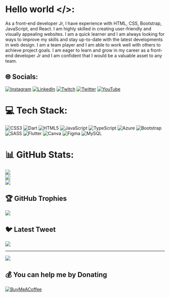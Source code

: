 #  Hello world </>:
As a front-end developer Jr, I have experience with HTML, CSS, Bootstrap, JavaScript, and React. I am highly skilled in creating user-friendly and visually appealing websites. I am a quick learner and I am always looking for ways to improve my skills and stay up-to-date with the latest developments in web design. I am a team player and I am able to work well with others to achieve project goals. I am eager to learn and grow in my career as a front-end developer Jr and I am confident that I would be a valuable asset to any team.


## 🌐 Socials:
[![Instagram](https://img.shields.io/badge/Instagram-%23E4405F.svg?logo=Instagram&logoColor=white)](https://instagram.com/dave_oval) [![LinkedIn](https://img.shields.io/badge/LinkedIn-%230077B5.svg?logo=linkedin&logoColor=white)](https://linkedin.com/in/carlos-david-vazquez-herrera-dave-u) [![Twitch](https://img.shields.io/badge/Twitch-%239146FF.svg?logo=Twitch&logoColor=white)](https://twitch.tv/daveultra) [![Twitter](https://img.shields.io/badge/Twitter-%231DA1F2.svg?logo=Twitter&logoColor=white)](https://twitter.com/daveultrau) [![YouTube](https://img.shields.io/badge/YouTube-%23FF0000.svg?logo=YouTube&logoColor=white)](https://youtube.com/@dave_u6283) 

# 💻 Tech Stack:
![CSS3](https://img.shields.io/badge/css3-%231572B6.svg?style=for-the-badge&logo=css3&logoColor=white) ![Dart](https://img.shields.io/badge/dart-%230175C2.svg?style=for-the-badge&logo=dart&logoColor=white) ![HTML5](https://img.shields.io/badge/html5-%23E34F26.svg?style=for-the-badge&logo=html5&logoColor=white) ![JavaScript](https://img.shields.io/badge/javascript-%23323330.svg?style=for-the-badge&logo=javascript&logoColor=%23F7DF1E) ![TypeScript](https://img.shields.io/badge/typescript-%23007ACC.svg?style=for-the-badge&logo=typescript&logoColor=white) ![Azure](https://img.shields.io/badge/azure-%230072C6.svg?style=for-the-badge&logo=azure-devops&logoColor=white) ![Bootstrap](https://img.shields.io/badge/bootstrap-%23563D7C.svg?style=for-the-badge&logo=bootstrap&logoColor=white) ![SASS](https://img.shields.io/badge/SASS-hotpink.svg?style=for-the-badge&logo=SASS&logoColor=white) ![Flutter](https://img.shields.io/badge/Flutter-%2302569B.svg?style=for-the-badge&logo=Flutter&logoColor=white) ![Canva](https://img.shields.io/badge/Canva-%2300C4CC.svg?style=for-the-badge&logo=Canva&logoColor=white) 	![Figma](https://img.shields.io/badge/figma-%23F24E1E.svg?style=for-the-badge&logo=figma&logoColor=white) ![MySQL](https://img.shields.io/badge/mysql-%2300f.svg?style=for-the-badge&logo=mysql&logoColor=white)
# 📊 GitHub Stats:
![](https://github-readme-stats.vercel.app/api?username=DaveOval&theme=dark&hide_border=true&include_all_commits=false&count_private=true)<br/>
![](https://github-readme-streak-stats.herokuapp.com/?user=DaveOval&theme=dark&hide_border=true)<br/>
![](https://github-readme-stats.vercel.app/api/top-langs/?username=DaveOval&theme=dark&hide_border=true&include_all_commits=false&count_private=true&layout=compact)

## 🏆 GitHub Trophies
![](https://github-profile-trophy.vercel.app/?username=DaveOval&theme=radical&no-frame=true&no-bg=true&margin-w=4)

## 🐦 Latest Tweet
[![](https://gtce.itsvg.in/api?username=daveultrau)](https://github.com/VishwaGauravIn/github-twitter-card-embed)

---
[![](https://visitcount.itsvg.in/api?id=DaveOval&icon=0&color=0)](https://visitcount.itsvg.in)

  ## 💰 You can help me by Donating
  [![BuyMeACoffee](https://img.shields.io/badge/Buy%20Me%20a%20Coffee-ffdd00?style=for-the-badge&logo=buy-me-a-coffee&logoColor=black)](https://buymeacoffee.com/daveultrauZ) 

  
<!-- Proudly created with GPRM ( https://gprm.itsvg.in ) -->
